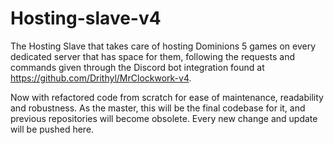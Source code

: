 # Hosting-slave-v4

The Hosting Slave that takes care of hosting Dominions 5 games on every dedicated server that has space for them, following the requests and commands given through
the Discord bot integration found at https://github.com/Drithyl/MrClockwork-v4.

Now with refactored code from scratch for ease of maintenance, readability and robustness. As the master, this will be the final codebase for it, and previous
repositories will become obsolete. Every new change and update will be pushed here.
